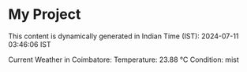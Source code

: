 # My Project

This content is dynamically generated in Indian Time (IST): 2024-07-11 03:46:06 IST


Current Weather in Coimbatore:
Temperature: 23.88 °C
Condition: mist
